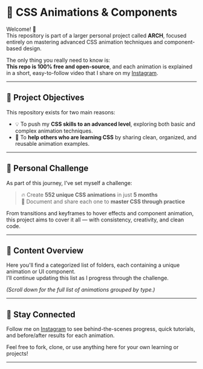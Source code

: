 # **🎨 CSS Animations & Components**

Welcome! 👋  
This repository is part of a larger personal project called **ARCH**, focused entirely on mastering advanced CSS animation techniques and component-based design.

The only thing you really need to know is:  
**This repo is 100% free and open-source**, and each animation is explained in a short, easy-to-follow video that I share on my [Instagram](#).

---

## 🎯 Project Objectives

This repository exists for two main reasons:

- 💡 To push my **CSS skills to an advanced level**, exploring both basic and complex animation techniques.
- 🤝 To **help others who are learning CSS** by sharing clean, organized, and reusable animation examples.

---

## 🏁 Personal Challenge

As part of this journey, I’ve set myself a challenge:

> 🔥 Create **552 unique CSS animations** in just **5 months**  
> 🧠 Document and share each one to **master CSS through practice**

From transitions and keyframes to hover effects and component animation, this project aims to cover it all — with consistency, creativity, and clean code.

---

## 📂 Content Overview

Here you'll find a categorized list of folders, each containing a unique animation or UI component.  
I’ll continue updating this list as I progress through the challenge.

*(Scroll down for the full list of animations grouped by type.)*

---

## 🙌 Stay Connected

Follow me on [Instagram](www.instagram.com/deeperdev/) to see behind-the-scenes progress, quick tutorials, and before/after results for each animation.

Feel free to fork, clone, or use anything here for your own learning or projects!

---